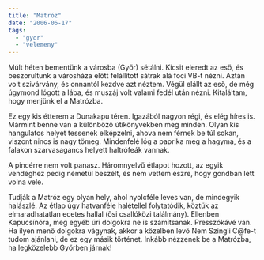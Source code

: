 ```yaml
---
title: "Matróz"
date: "2006-06-17"
tags: 
  - "gyor"
  - "velemeny"
---
```


Múlt héten bementünk a városba (Győr) sétálni. Kicsit eleredt az eső, és beszorultunk a városháza előtt felállított sátrak alá foci VB-t nézni. Aztán volt szivárvány, és onnantól kezdve azt néztem. Végül elállt az eső, de még úgymond lógott a lába, és muszáj volt valami fedél után nézni. Kitaláltam, hogy menjünk el a Matrózba.

Ez egy kis étterem a Dunakapu téren. Igazából nagyon régi, és elég híres is. Mármint benne van a különböző útikönyvekben meg minden. Olyan kis hangulatos helyet tessenek elképzelni, ahova nem férnek be túl sokan, viszont nincs is nagy tömeg. Mindenfelé lóg a paprika meg a hagyma, és a falakon szarvasagancs helyett haltrófeák vannak.

A pincérre nem volt panasz. Háromnyelvű étlapot hozott, az egyik vendéghez pedig németül beszélt, és nem vettem észre, hogy gondban lett volna vele.

Tudják a Matróz egy olyan hely, ahol nyolcféle leves van, de mindegyik halászlé. Az étlap úgy hatvanféle halétellel folytatódik, köztük az elmaradhatatlan ecetes hallal (ősi csallóközi találmány). Ellenben Kapucsínóra, meg egyéb úri dolgokra ne is számítsanak. Presszókávé van. Ha ilyen menő dolgokra vágynak, akkor a közelben levő Nem Szingli C@fe-t tudom ajánlani, de ez egy másik történet. Inkább nézzenek be a Matrózba, ha legközelebb Győrben járnak!
